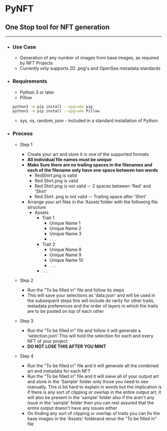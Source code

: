 
# PyNFT

## One Stop tool for NFT generation

---

* ### Use Case

  * Generation of any number of images from base images, as required by NFT Projects
  * Currently only supports 2D .png's and OpenSea metadata standards

* ### Requirements

  * Python 3 or later
  * Pillow

  ```bash
  python3 -m pip install --upgrade pip
  python3 -m pip install --upgrade Pillow
  ```

  * sys, os, random, json - included in a standard installation of Python

* ### Process

  * Step 1

    * Create your art and store it in one of the supported formats
    * __All individual file names must be unique__
    * __Make Sure there are no trailing spaces in the filenames and each of the filename only have one space between two words__
      * RedShirt.png is valid
      * Red Shirt.png is valid
      * Red  Shirt.png is not valid -- 2 spaces between 'Red' and 'Shirt'
      * Red Shirt .png is not valid -- Trailing space after 'Shirt'
    * Arrange your art files in the 'Assets'folder with the following file structure
      * Assets
        * Trait 1
          * Unique Name 1
          * Unique Name 2
          * Unique Name 3
          * . . .
        * Trait 2
          * Unique Name 8
          * Unique Name 9
          * Unique Name 10
          * . . .
        * . . .

  * Step 2
    * Run the "To be filled in" file and follow its steps
    * This will save your selections as 'data.json' and will be used in the subsequent steps this will include do rarity for other traits, metadata preferences and the order of layers in which the traits are to be pasted on top of each other
  * Step 3
    * Run the "To be filled in" file and follow it will generate a 'selection.json'.This will hold the selection for each and every NFT of your project
    * __DO NOT LOSE THIS AFTER YOU MINT__

  * Step 4
    * Run the "To be filled in" file and it will generate all the combined art and metadata for each NFT
    * Run the "To be filled in" file and it will sieve all of your output art and store in the 'Sample' folder only those you need to see manually. This is bit hard to explain in words but the implication is if there is any sort of clipping or overlap in the entire output art, it will also be present in the 'sample' folder also if the aren't any issue in the 'sample' folder then you can rest assured that the entire output doesn't have any issues either
    * On finding any sort of clipping or overlap of traits you can fix the base images in the 'Assets' folderand rerun the "To be filled in" file
